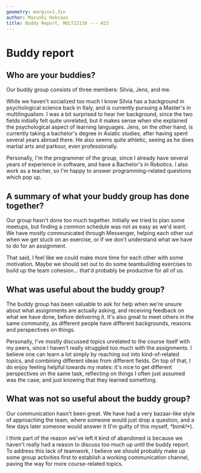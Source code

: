 ```yaml
---
geometry: margin=1.3in
author: Mazunki Hoksaas
title: Buddy Report, MULTI2110 --- H23
---
```


# Buddy report

## Who are your buddies?
Our buddy group consists of three members: Silvia, Jens, and me.

While we haven't socialized too much I know Silvia has a background in psychological science back in Italy, and is currently pursuing a Master's in multilingualism. I was a bit surprised to hear her background, since the two fields initially felt quite unrelated, but it makes sense when she explained the psychological aspect of learning languages. Jens, on the other hand, is currently taking a bachelor's degree in Asiatic studies, after having spent several years abroad there. He also seems quite athletic, seeing as he does martial arts and parkour, even professionally.

Personally, I'm the programmer of the group, since I already have several years of experience in software, and have a Bachelor's in Robotics. I also work as a teacher, so I'm happy to answer programming-related questions which pop up.

## A summary of what your buddy group has done together?
Our group hasn't done too much together. Initially we tried to plan some meetups, but finding a common schedule was not as easy as we'd want. We have mostly communicated through Messenger, helping each other out when we get stuck on an exercise, or if we don't understand what we have to do for an assignment.

That said, I feel like we could make more time for each other with some motivation. Maybe we should set out to do some teambuilding exercises to build up the team cohesion... that'd probably be productive for all of us.

## What was useful about the buddy group?
The buddy group has been valuable to ask for help when we're unsure about what assignments are actually asking, and receiving feedback on what we have done, before delivering it. It's also great to meet others in the same community, as different people have different backgrounds, reasons and perspectives on things.

Personally, I've mostly discussed topics unrelated to the course itself with my peers, since I haven't really struggled too much with the assignments. I believe one can learn a lot simply by reaching out into kind-of-related topics, and combining different ideas from different fields. On top of that, I do enjoy feeling helpful towards my mates: it's nice to get different perspectives on the same task, reflecting on things I often just assumed was the case; and just knowing that they learned something.

## What was not so useful about the buddy group?
Our communication hasn't been great. We have had a very bazaar-like style of approaching the team, where someone would just drop a question, and a few days later someone would answer it (I'm guilty of this myself, *\*bonk!\**).

I think part of the reason we've left it kind of abandoned is because we haven't really had a reason to discuss too much up until the buddy report. To address this lack of teamwork, I believe we should probably make up some group activities first to establish a working communication channel, paving the way for more course-related topics.


